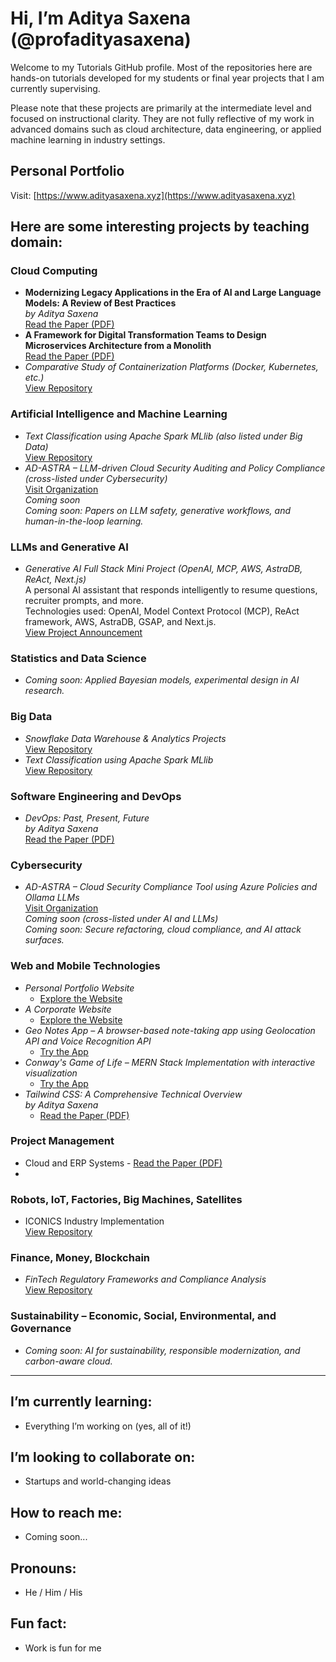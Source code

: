 # Hi, I’m Aditya Saxena (@profadityasaxena)

Welcome to my Tutorials GitHub profile. Most of the repositories here are hands-on tutorials developed for my students or final year projects that I am currently supervising.

Please note that these projects are primarily at the intermediate level and focused on instructional clarity. They are not fully reflective of my work in advanced domains such as cloud architecture, data engineering, or applied machine learning in industry settings.


## Personal Portfolio  
Visit: [https://www.adityasaxena.xyz](https://www.adityasaxena.xyz)

## Here are some interesting projects by teaching domain:

### Cloud Computing  
- **Modernizing Legacy Applications in the Era of AI and Large Language Models: A Review of Best Practices**  
  *by Aditya Saxena*  
  [Read the Paper (PDF)](https://github.com/profadityasaxena/Cloud-Legacy-to-Modern/blob/main/Paper.pdf)
- **A Framework for Digital Transformation Teams to Design Microservices Architecture from a Monolith**  
  [Read the Paper (PDF)](https://github.com/profadityasaxena/Cloud-Microservices/blob/main/Microservices.pdf)
- *Comparative Study of Containerization Platforms (Docker, Kubernetes, etc.)*  
  [View Repository](https://github.com/profadityasaxena/Containerization_Platforms)

### Artificial Intelligence and Machine Learning  
- *Text Classification using Apache Spark MLlib (also listed under Big Data)*  
  [View Repository](https://github.com/profadityasaxena/Spark_TextClassificationusingMLlib)
- *AD-ASTRA – LLM-driven Cloud Security Auditing and Policy Compliance (cross-listed under Cybersecurity)*  
  [Visit Organization](https://github.com/profadityasaxena?org=AD-ASTRA-AI-Enabled-Cloud-Compliance&year_list=1)  
  *Coming soon*  
  *Coming soon: Papers on LLM safety, generative workflows, and human-in-the-loop learning.*

### LLMs and Generative AI  
- *Generative AI Full Stack Mini Project (OpenAI, MCP, AWS, AstraDB, ReAct, Next.js)*  
  A personal AI assistant that responds intelligently to resume questions, recruiter prompts, and more.  
  Technologies used: OpenAI, Model Context Protocol (MCP), ReAct framework, AWS, AstraDB, GSAP, and Next.js.  
  [View Project Announcement](https://www.linkedin.com/feed/update/urn:li:activity:7332995403006566400/)

### Statistics and Data Science  
- *Coming soon: Applied Bayesian models, experimental design in AI research.*

### Big Data  
- *Snowflake Data Warehouse & Analytics Projects*  
  [View Repository](https://github.com/profadityasaxena/Snowflake)
- *Text Classification using Apache Spark MLlib*  
  [View Repository](https://github.com/profadityasaxena/Spark_TextClassificationusingMLlib)

### Software Engineering and DevOps  
- *DevOps: Past, Present, Future*  
  *by Aditya Saxena*  
  [Read the Paper (PDF)](https://github.com/profadityasaxena/DevOps---Past-Present-Future/blob/main/DevOps%20-%20Past%2C%20Present%2C%20Future.pdf)

### Cybersecurity  
- *AD-ASTRA – Cloud Security Compliance Tool using Azure Policies and Ollama LLMs*  
  [Visit Organization](https://github.com/profadityasaxena?org=AD-ASTRA-AI-Enabled-Cloud-Compliance&year_list=1)  
  *Coming soon (cross-listed under AI and LLMs)*  
  *Coming soon: Secure refactoring, cloud compliance, and AI attack surfaces.*

### Web and Mobile Technologies  
- *Personal Portfolio Website*  
  - [Explore the Website](https://www.adityasaxena.xyz)
- *A Corporate Website*
  - [Explore the Website](https://www.dalisoft.in/)
- *Geo Notes App – A browser-based note-taking app using Geolocation API and Voice Recognition API*  
  - [Try the App](https://geo-notes-browser-api-tutorial.vercel.app/)  
- *Conway's Game of Life – MERN Stack Implementation with interactive visualization*  
  - [Try the App](https://mern-conways-game-of-life-rn9y.vercel.app/)
- *Tailwind CSS: A Comprehensive Technical Overview*  
  *by Aditya Saxena*  
  - [Read the Paper (PDF)](https://github.com/profadityasaxena/WebDesign_Tailwind/blob/main/TailwindCSS.pdf)

### Project Management 
- Cloud and ERP Systems - [Read the Paper (PDF)](https://github.com/profadityasaxena/ProjectManagement_Cloud_and_ERP/blob/main/Project_Mangement%20-%20Cloud_and_ERP.pdf)
- 
### Robots, IoT, Factories, Big Machines, Satellites  
- ICONICS Industry Implementation  
  [View Repository](https://github.com/profadityasaxena/ICONICS_Industry)

### Finance, Money, Blockchain  
- *FinTech Regulatory Frameworks and Compliance Analysis*  
  [View Repository](https://github.com/profadityasaxena/Fintech_RegulatoryFramework)

### Sustainability – Economic, Social, Environmental, and Governance  
- *Coming soon: AI for sustainability, responsible modernization, and carbon-aware cloud.*

---

## I’m currently learning:
- Everything I’m working on (yes, all of it!)

## I’m looking to collaborate on:
- Startups and world-changing ideas

## How to reach me:
- Coming soon...

## Pronouns:
- He / Him / His

## Fun fact:
- Work is fun for me

<!---
profadityasaxena/profadityasaxena is a special repository because its README.md (this file) appears on your GitHub profile.
You can click the Preview link to take a look at your changes.
--->

